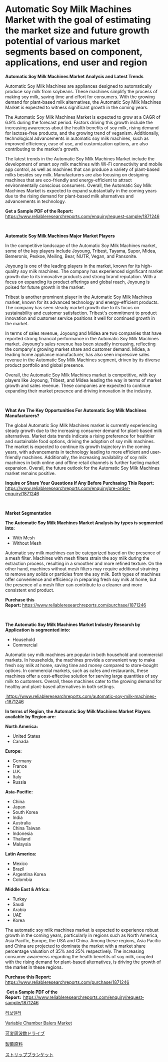 <p><h1>Automatic Soy Milk Machines Market with the goal of estimating the market size and future growth potential of various market segments based on component, applications, end user and region</h1></p><p><strong>Automatic Soy Milk Machines Market Analysis and Latest Trends</strong></p>
<p><p>Automatic Soy Milk Machines are appliances designed to automatically produce soy milk from soybeans. These machines simplify the process of making soy milk, saving time and effort for consumers. With the growing demand for plant-based milk alternatives, the Automatic Soy Milk Machines Market is expected to witness significant growth in the coming years.</p><p>The Automatic Soy Milk Machines Market is expected to grow at a CAGR of 6.9% during the forecast period. Factors driving this growth include the increasing awareness about the health benefits of soy milk, rising demand for lactose-free products, and the growing trend of veganism. Additionally, technological advancements in automatic soy milk machines, such as improved efficiency, ease of use, and customization options, are also contributing to the market's growth.</p><p>The latest trends in the Automatic Soy Milk Machines Market include the development of smart soy milk machines with Wi-Fi connectivity and mobile app control, as well as machines that can produce a variety of plant-based milks besides soy milk. Manufacturers are also focusing on designing machines that are eco-friendly and energy-efficient to attract environmentally conscious consumers. Overall, the Automatic Soy Milk Machines Market is expected to expand substantially in the coming years due to the rising demand for plant-based milk alternatives and advancements in technology.</p></p>
<p><strong>Get a Sample PDF of the Report:&nbsp;</strong> <a href="https://www.reliableresearchreports.com/enquiry/request-sample/1871246">https://www.reliableresearchreports.com/enquiry/request-sample/1871246</a></p>
<p>&nbsp;</p>
<p><strong>Automatic Soy Milk Machines Major Market Players</strong></p>
<p><p>In the competitive landscape of the Automatic Soy Milk Machines market, some of the key players include Joyoung, Tribest, Tayama, Supor, Midea, Bemeronis, Peskoe, Meiling, Bear, NUTR, Vegan, and Pansonite. </p><p>Joyoung is one of the leading players in the market, known for its high-quality soy milk machines. The company has experienced significant market growth due to its innovative products and strong brand reputation. With a focus on expanding its product offerings and global reach, Joyoung is poised for future growth in the market.</p><p>Tribest is another prominent player in the Automatic Soy Milk Machines market, known for its advanced technology and energy-efficient products. The company has seen steady market growth due to its focus on sustainability and customer satisfaction. Tribest's commitment to product innovation and customer service positions it well for continued growth in the market.</p><p>In terms of sales revenue, Joyoung and Midea are two companies that have reported strong financial performance in the Automatic Soy Milk Machines market. Joyoung's sales revenue has been steadily increasing, reflecting the company's growing market share and customer demand. Midea, a leading home appliance manufacturer, has also seen impressive sales revenue in the Automatic Soy Milk Machines segment, driven by its diverse product portfolio and global presence.</p><p>Overall, the Automatic Soy Milk Machines market is competitive, with key players like Joyoung, Tribest, and Midea leading the way in terms of market growth and sales revenue. These companies are expected to continue expanding their market presence and driving innovation in the industry.</p></p>
<p>&nbsp;</p>
<p><strong>What Are The Key Opportunities For Automatic Soy Milk Machines Manufacturers?</strong></p>
<p><p>The global Automatic Soy Milk Machines market is currently experiencing steady growth due to the increasing consumer demand for plant-based milk alternatives. Market data trends indicate a rising preference for healthier and sustainable food options, driving the adoption of soy milk machines. The market is expected to continue its growth trajectory in the coming years, with advancements in technology leading to more efficient and user-friendly machines. Additionally, the increasing availability of soy milk machines in both online and offline retail channels is further fueling market expansion. Overall, the future outlook for the Automatic Soy Milk Machines market remains positive.</p></p>
<p><strong>Inquire or Share Your Questions If Any Before Purchasing This Report:</strong> <a href="https://www.reliableresearchreports.com/enquiry/pre-order-enquiry/1871246">https://www.reliableresearchreports.com/enquiry/pre-order-enquiry/1871246</a></p>
<p>&nbsp;</p>
<p><strong>Market Segmentation</strong></p>
<p><strong>The Automatic Soy Milk Machines Market Analysis by types is segmented into:</strong></p>
<p><ul><li>With Mesh</li><li>Without Mesh</li></ul></p>
<p><p>Automatic soy milk machines can be categorized based on the presence of a mesh filter. Machines with mesh filters strain the soy milk during the extraction process, resulting in a smoother and more refined texture. On the other hand, machines without mesh filters may require additional straining to remove any solids or particles from the soy milk. Both types of machines offer convenience and efficiency in preparing fresh soy milk at home, but the presence of a mesh filter can contribute to a cleaner and more consistent end product.</p></p>
<p><strong>Purchase this Report:&nbsp;</strong><a href="https://www.reliableresearchreports.com/purchase/1871246">https://www.reliableresearchreports.com/purchase/1871246</a></p>
<p>&nbsp;</p>
<p><strong>The Automatic Soy Milk Machines Market Industry Research by Application is segmented into:</strong></p>
<p><ul><li>Household</li><li>Commercial</li></ul></p>
<p><p>Automatic soy milk machines are popular in both household and commercial markets. In households, the machines provide a convenient way to make fresh soy milk at home, saving time and money compared to store-bought options. In commercial markets, such as cafes and restaurants, these machines offer a cost-effective solution for serving large quantities of soy milk to customers. Overall, these machines cater to the growing demand for healthy and plant-based alternatives in both settings.</p></p>
<p><a href="https://www.reliableresearchreports.com/automatic-soy-milk-machines-r1871246">&nbsp;https://www.reliableresearchreports.com/automatic-soy-milk-machines-r1871246</a></p>
<p><strong>In terms of Region, the Automatic Soy Milk Machines Market Players available by Region are:</strong></p>
<p>
    <p> <strong> North America: </strong>
        <ul>
            <li>United States</li>
            <li>Canada</li>
        </ul>
        </p> 
    <p> <strong> Europe: </strong>
        <ul>
            <li>Germany</li>
            <li>France</li>
            <li>U.K.</li>
            <li>Italy</li>
            <li>Russia</li>
        </ul>
        </p> 
    <p> <strong> Asia-Pacific: </strong>
        <ul>
            <li>China</li>
            <li>Japan</li>
            <li>South Korea</li>
            <li>India</li>
            <li>Australia</li>
            <li>China Taiwan</li>
            <li>Indonesia</li>
            <li>Thailand</li>
            <li>Malaysia</li>
        </ul>
        </p> 
    <p> <strong> Latin America: </strong>
        <ul>
            <li>Mexico</li>
            <li>Brazil</li>
            <li>Argentina Korea</li>
            <li>Colombia</li>
        </ul>
        </p> 
    <p> <strong> Middle East & Africa: </strong>
        <ul>
            <li>Turkey</li>
            <li>Saudi</li>
            <li>Arabia</li>
            <li>UAE</li>
            <li>Korea</li>
        </ul>
    </p>
    </p>
<p><p>The automatic soy milk machines market is expected to experience robust growth in the coming years, particularly in regions such as North America, Asia Pacific, Europe, the USA and China. Among these regions, Asia Pacific and China are projected to dominate the market with a market share percentage valuation of 35% and 25% respectively. The increasing consumer awareness regarding the health benefits of soy milk, coupled with the rising demand for plant-based alternatives, is driving the growth of the market in these regions.</p></p>
<p><strong>Purchase this Report: </strong><a href="https://www.reliableresearchreports.com/purchase/1871246">https://www.reliableresearchreports.com/purchase/1871246</a></p>
<p>&nbsp;<strong>Get a Sample PDF of the Report:&nbsp;&nbsp;</strong><a href="https://www.reliableresearchreports.com/enquiry/request-sample/1871246">https://www.reliableresearchreports.com/enquiry/request-sample/1871246</a></p>
<p><strong></strong></p>
<p><p><a href="https://medium.com/@electat2023/%EB%A6%AC%EB%B3%B4%EC%9D%BC%EB%9F%AC-%EC%8B%9C%EC%9E%A5-%EB%B6%84%EC%84%9D-%EA%B8%80%EB%A1%9C%EB%B2%8C-%EC%82%B0%EC%97%85-%EC%A0%84%EB%A7%9D%EA%B3%BC-%EC%98%88%EC%B8%A1-2024%EB%85%84%EB%B6%80%ED%84%B0-2031%EB%85%84-9b6ec42f6306">리보일러</a></p><p><a href="https://github.com/Glendatilghmankmgz0rbhwpy/Market-Research-Report-List-2/blob/main/variable-chamber-balers-market.md">Variable Chamber Balers Market</a></p><p><a href="https://medium.com/@darieenson678546/%E5%A4%89%E5%8B%95%E5%91%A8%E6%B3%A2%E6%95%B0%E9%A7%86%E5%8B%95%E5%B8%82%E5%A0%B4%E3%81%AE%E5%88%86%E6%9E%90%E3%81%8A%E3%82%88%E3%81%B32024%E5%B9%B4%E3%81%8B%E3%82%892031%E5%B9%B4%E3%81%BE%E3%81%A7%E3%81%AE%E4%BA%88%E6%B8%AC%E3%81%95%E3%82%8C%E3%82%8B%E5%B8%82%E5%A0%B4%E8%A6%8F%E6%A8%A1-90ad49f4a7fd">可変周波数ドライブ</a></p><p><a href="https://medium.com/@barrymundy88/%E8%8F%93%E5%AD%90%E6%9D%90%E6%96%99%E5%B8%82%E5%A0%B4%E3%81%AE%E3%82%B7%E3%82%A7%E3%82%A2%E3%81%AE%E9%80%B2%E5%8C%96%E3%81%A8%E5%B8%82%E5%A0%B4%E6%88%90%E9%95%B7%E3%83%88%E3%83%AC%E3%83%B3%E3%83%892024%E5%B9%B4%E3%81%8B%E3%82%892031%E5%B9%B4%E3%81%BE%E3%81%A7-7ad185d9bd60">製菓原料</a></p><p><a href="https://github.com/RudySimonis2023/Market-Research-Report-List-1/blob/main/416292943524.md">ストリップブランケット</a></p></p>